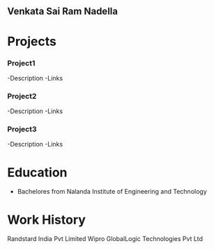 ## Venkata Sai Ram Nadella
# Projects
### Project1
-Description
-Links

### Project2
-Description
-Links

### Project3
-Description
-Links

# Education
- Bachelores from Nalanda Institute of Engineering and Technology

# Work History
Randstard India Pvt Limited
Wipro
GlobalLogic Technologies Pvt Ltd
